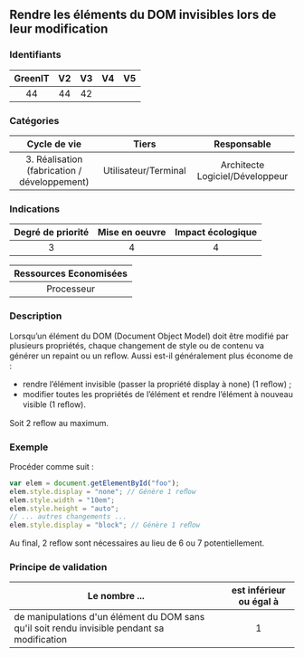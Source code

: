 ## Rendre les éléments du DOM invisibles lors de leur modification

### Identifiants

| GreenIT | V2  | V3  | V4  | V5  |
| :-----: | :-: | :-: | :-: | :-: |
|   44    | 44  | 42  |     |     |

### Catégories

|                 Cycle de vie                 |        Tiers         |           Responsable           |
| :------------------------------------------: | :------------------: | :-----------------------------: |
| 3. Réalisation (fabrication / développement) | Utilisateur/Terminal | Architecte Logiciel/Développeur |

### Indications

| Degré de priorité | Mise en oeuvre | Impact écologique |
| :---------------: | :------------: | :---------------: |
|         3         |       4        |         4         |

| Ressources Economisées |
| :--------------------: |
|       Processeur       |

### Description

Lorsqu’un élément du DOM (Document Object Model) doit être modifié par plusieurs propriétés, chaque changement de style ou de contenu va générer un repaint ou un reﬂow. Aussi est-il généralement plus économe de :

- rendre l’élément invisible (passer la propriété display à none) (1 reﬂow) ;
- modifier toutes les propriétés de l’élément et rendre l’élément à nouveau visible (1 reﬂow).

Soit 2 reﬂow au maximum.

### Exemple

Procéder comme suit :

```javascript
var elem = document.getElementById("foo");
elem.style.display = "none"; // Génère 1 reﬂow
elem.style.width = "10em";
elem.style.height = "auto";
// ... autres changements ...
elem.style.display = "block"; // Génère 1 reﬂow
```

Au final, 2 reﬂow sont nécessaires au lieu de 6 ou 7 potentiellement.

### Principe de validation

| Le nombre ...                                                                                | est inférieur ou égal à |
| -------------------------------------------------------------------------------------------- | :---------------------: |
| de manipulations d'un élément du DOM sans qu'il soit rendu invisible pendant sa modification |            1            |
